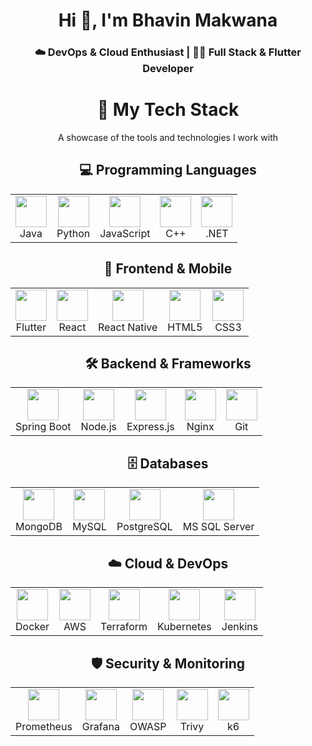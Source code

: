 <h1 align="center">Hi 👋, I'm Bhavin Makwana</h1>
<h3 align="center">☁️ DevOps & Cloud Enthusiast | 🧑‍💻 Full Stack & Flutter Developer</h3>

<h1 align="center">🚀 My Tech Stack</h1>

<p align="center">A showcase of the tools and technologies I work with</p>

<h2 align="center">💻 Programming Languages</h2>
<table align="center">
  <tr>
    <td align="center"><img src="https://cdn.jsdelivr.net/gh/devicons/devicon/icons/java/java-original.svg" height="50"/><br>Java</td>
    <td align="center"><img src="https://cdn.jsdelivr.net/gh/devicons/devicon/icons/python/python-original.svg" height="50"/><br>Python</td>
    <td align="center"><img src="https://cdn.jsdelivr.net/gh/devicons/devicon/icons/javascript/javascript-original.svg" height="50"/><br>JavaScript</td>
    <td align="center"><img src="https://cdn.jsdelivr.net/gh/devicons/devicon/icons/cplusplus/cplusplus-original.svg" height="50"/><br>C++</td>
    <td align="center"><img src="https://cdn.jsdelivr.net/gh/devicons/devicon/icons/dot-net/dot-net-original.svg" height="50"/><br>.NET</td>
  </tr>
</table>

<h2 align="center">📱 Frontend & Mobile</h2>
<table align="center">
  <tr>
    <td align="center"><img src="https://cdn.jsdelivr.net/gh/devicons/devicon/icons/flutter/flutter-original.svg" height="50"/><br>Flutter</td>
    <td align="center"><img src="https://cdn.jsdelivr.net/gh/devicons/devicon/icons/react/react-original.svg" height="50"/><br>React</td>
    <td align="center"><img src="https://img.icons8.com/color/48/000000/react-native.png" height="50"/><br>React Native</td>
    <td align="center"><img src="https://cdn.jsdelivr.net/gh/devicons/devicon/icons/html5/html5-original.svg" height="50"/><br>HTML5</td>
    <td align="center"><img src="https://cdn.jsdelivr.net/gh/devicons/devicon/icons/css3/css3-original.svg" height="50"/><br>CSS3</td>
  </tr>
</table>

<h2 align="center">🛠 Backend & Frameworks</h2>
<table align="center">
  <tr>
    <td align="center"><img src="https://cdn.jsdelivr.net/gh/devicons/devicon/icons/spring/spring-original.svg" height="50"/><br>Spring Boot</td>
    <td align="center"><img src="https://cdn.jsdelivr.net/gh/devicons/devicon/icons/nodejs/nodejs-original.svg" height="50"/><br>Node.js</td>
    <td align="center"><img src="https://cdn.jsdelivr.net/gh/devicons/devicon/icons/express/express-original.svg" height="50"/><br>Express.js</td>
    <td align="center"><img src="https://cdn.jsdelivr.net/gh/devicons/devicon/icons/nginx/nginx-original.svg" height="50"/><br>Nginx</td>
    <td align="center"><img src="https://cdn.jsdelivr.net/gh/devicons/devicon/icons/git/git-original.svg" height="50"/><br>Git</td>
  </tr>
</table>

<h2 align="center">🗄️ Databases</h2>
<table align="center">
  <tr>
    <td align="center"><img src="https://cdn.jsdelivr.net/gh/devicons/devicon/icons/mongodb/mongodb-original.svg" height="50"/><br>MongoDB</td>
    <td align="center"><img src="https://cdn.jsdelivr.net/gh/devicons/devicon/icons/mysql/mysql-original.svg" height="50"/><br>MySQL</td>
    <td align="center"><img src="https://cdn.jsdelivr.net/gh/devicons/devicon/icons/postgresql/postgresql-original.svg" height="50"/><br>PostgreSQL</td>
    <td align="center"><img src="https://img.icons8.com/color/48/000000/microsoft-sql-server.png" height="50"/><br>MS SQL Server</td>
  </tr>
</table>

<h2 align="center">☁️ Cloud & DevOps</h2>
<table align="center">
  <tr>
    <td align="center"><img src="https://cdn.jsdelivr.net/gh/devicons/devicon/icons/docker/docker-original.svg" height="50"/><br>Docker</td>
    <td align="center"><img src="https://cdn.jsdelivr.net/gh/devicons/devicon/icons/amazonwebservices/amazonwebservices-original.svg" height="50"/><br>AWS</td>
    <td align="center"><img src="https://www.vectorlogo.zone/logos/terraformio/terraformio-icon.svg" height="50"/><br>Terraform</td>
    <td align="center"><img src="https://www.vectorlogo.zone/logos/kubernetes/kubernetes-icon.svg" height="50"/><br>Kubernetes</td>
    <td align="center"><img src="https://www.vectorlogo.zone/logos/jenkins/jenkins-icon.svg" height="50"/><br>Jenkins</td>
  </tr>
</table>

<h2 align="center">🛡️ Security & Monitoring</h2>
<table align="center">
  <tr>
    <td align="center"><img src="https://www.vectorlogo.zone/logos/prometheusio/prometheusio-icon.svg" height="50"/><br>Prometheus</td>
    <td align="center"><img src="https://www.vectorlogo.zone/logos/grafana/grafana-icon.svg" height="50"/><br>Grafana</td>
    <td align="center"><img src="https://www.vectorlogo.zone/logos/owasp/owasp-icon.svg" height="50"/><br>OWASP</td>
    <td align="center"><img src="https://raw.githubusercontent.com/aquasecurity/trivy/main/docs/static/img/logo.png" height="50"/><br>Trivy</td>
    <td align="center"><img src="https://raw.githubusercontent.com/grafana/k6/main/docs/static/logo.svg" height="50"/><br>k6</td>
  </tr>
</table>
